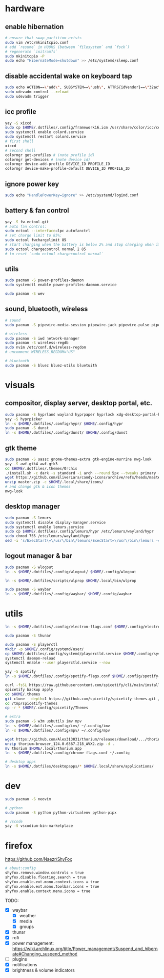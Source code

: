 # hardware

## enable hibernation
```sh
# ensure that swap partition exists
sudo vim /etc/mkinitcpio.conf
# add `resume` in HOOKS (between `filesystem` and `fsck`)
# regenerate `initramfs`
sudo mkinitcpio -P
sudo echo "HibernateMode=shutdown" >> /etc/systemd/sleep.conf
```

## disable accidental wake on keyboard tap
```sh
sudo echo ACTION==\"add\", SUBSYSTEM==\"usb\", ATTRS{idVendor}==\"32ac\", ATTRS{idProduct}==\"0012\", ATTR{power/wakeup}=\"disabled\" >> /etc/udev/rules.d/90-disable-keyboard-wake.rules
sudo udevadm control --reload
sudo udevadm trigger
```

## icc profile
```sh
yay -S xiccd
sudo cp $HOME/.dotfiles/.config/framework16.icm /usr/share/color/icc/colord/
sudo systemctl enable colord.service
sudo systemctl restart colord.service
# first shell
xiccd
# second shell
colormgr get-profiles # (note profile id)
colormgr get-devices # (note device id)
colormgr device-add-profile DEVICE_ID PROFILE_ID
colormgr device-make-profile-default DEVICE_ID PROFILE_ID
```

## ignore power key
```sh
sudo echo "HandlePowerKey=ignore" >> /etc/systemd/logind.conf
```

## battery & fan control
```sh
yay -S fw-ectool-git
# auto fan control:
sudo ectool --interface=lpc autofanctrl
# set charge limit to 85%:
sudo ectool fwchargelimit 85
# start charging when the battery is below 2% and stop charging when it reaches 85%:
sudo ectool chargecontrol normal 2 85
# to reset `sudo ectool chargecontrol normal`
```

## utils
```sh
sudo pacman -S power-profiles-daemon
sudo systemctl enable power-profiles-daemon.service

sudo pacman -S wev
```

## sound, bluetooth, wireless
```sh
# sound
sudo pacman -S pipewire-media-session pipewire-jack pipewire-pulse pipewire-alsa pulsemixer

# wireless
sudo pacman -S iwd network-manager
sudo pacman -S wireless-regdb
sudo nvim /etc/conf.d/wireless-regdom
# uncomment WIRELESS_REGDOM="US"

# bluetooth
sudo pacman -S bluez bluez-utils bluetuith
```

# visuals

## compositor, display server, desktop portal, etc.
```sh
sudo pacman -S hyprland wayland hyprpaper hyprlock xdg-desktop-portal-hyprland xdg-desktop-portal-gtk
yay -S hyprpicker
ln -s $HOME/.dotfiles/.config/hypr/ $HOME/.config/hypr
sudo pacman -S dunst
ln -s $HOME/.dotfiles/.config/dunst/ $HOME/.config/dunst
```

## gtk theme
```sh
sudo pacman -S sassc gnome-themes-extra gtk-engine-murrine nwg-look
yay -S awf-gtk4 awf-gtk3
cd $HOME/.dotfiles/.themes/Orchis
./install.sh -c dark -s standard -i arch --round 5px --tweaks primary -t purple
wget https://github.com/EliverLara/candy-icons/archive/refs/heads/master.zip
unzip master.zip -c $HOME/.local/share/icons/
# and change gtk & icon themes
nwg-look
```

## desktop manager
```sh
sudo pacman -S lemurs
sudo systemctl disable display-manager.service
sudo systemctl enable lemurs.service
sudo cp $HOME/.dotfiles/.config/lemurs/hypr /etc/lemurs/wayland/hypr
sudo chmod 755 /etc/lemurs/wayland/hypr
sed -i 's/ExecStart\=\/usr\/bin\/lemurs/ExecStart=\/usr\/bin\/lemurs -c \/home\/hayk\/.dotfiles\/.config\/lemurs\/config.toml/' /usr/lib/systemd/system/lemurs.service
```

## logout manager & bar
```sh
sudo pacman -S wlogout
ln -s $HOME/.dotfiles/.config/wlogout/ $HOME/.config/wlogout

ln -s $HOME/.dotfiles/scripts/wlprop $HOME/.local/bin/wlprop

sudo pacman -S waybar
ln -s $HOME/.dotfiles/.config/waybar/ $HOME/.config/waybar
```

# utils

```sh
ln -s $HOME/.dotfiles/.config/electron-flags.conf $HOME/.config/electron-flags.conf

sudo pacman -S thunar

sudo pacman -S playerctl
mkdir -p $HOME/.config/systemd/user/
cp $HOME/.dotfiles/.config/systemd/playerctld.service $HOME/.config/systemd/user/
systemctl daemon-reload
systemctl enable --user playerctld.service --now

yay -S spotify
ln -s $HOME/.dotfiles/.config/spotify-flags.conf $HOME/.config/spotify-flags.conf

curl -fsSL https://raw.githubusercontent.com/spicetify/cli/main/install.sh | sh
spicetify backup apply
cd $HOME/.themes
git clone --depth=1 https://github.com/spicetify/spicetify-themes.git /tmp/spicetify-themes
cd /tmp/spicetify-themes
cp -r * $HOME/.config/spicetify/Themes

# extra
sudo pacman -S w3m usbutils imv mpv
ln -s $HOME/.dotfiles/.config/imv/ ~/.config/imv
ln -s $HOME/.dotfiles/.config/mpv/ ~/.config/mpv

wget https://github.com/Alex313031/thorium/releases/download/.../thorium-browser_..._AVX2.zip
unzip thorium-browser_124.0.6367.218_AVX2.zip -d .
mv thorium $HOME/.local/thorium.app
ln -s $HOME/.dotfiles/.config/chrome-flags.conf ~/.config

# desktop apps
ln -s $HOME/.dotfiles/desktopapps/* $HOME/.local/share/applications/
```

# dev

```sh
sudo pacman -S neovim

# python
sudo pacman -S python python-virtualenv python-pipx

# vscode
yay -S vscodium-bin-marketplace
```

# firefox
https://github.com/Naezr/ShyFox
```sh
# about:config
shyfox.remove.window.controls = true
shyfox.disable.floating.search = true
shyfox.enable.ext.mono.context.icons = true
shyfox.enable.ext.mono.toolbar.icons = true
shyfox.enable.context.menu.icons = true
```

TODO:

- [x] waybar
  - [x] weather
  - [x] media
  - [x] groups
- [x] thunar
- [x] rofi
- [x] power management: https://wiki.archlinux.org/title/Power_management/Suspend_and_hibernate#Changing_suspend_method
- [ ] plugins
- [x] notifications
- [x] brightness & volume indicators
